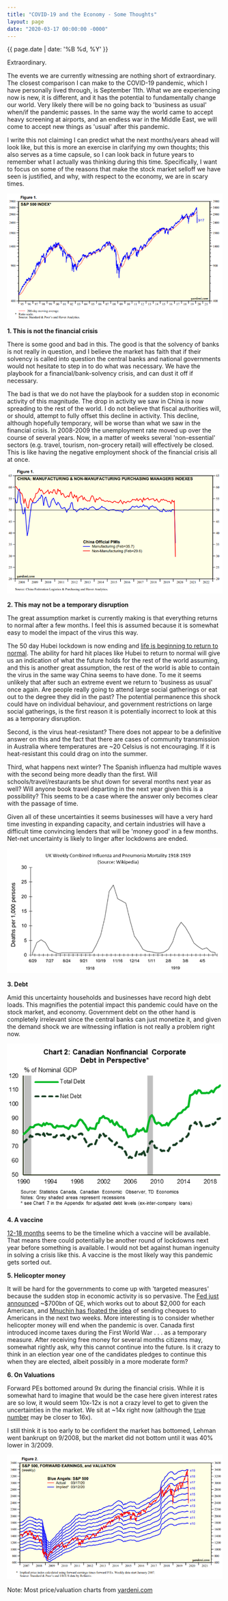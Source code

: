 ```yaml
---
title: "COVID-19 and the Economy - Some Thoughts"
layout: page
date: "2020-03-17 00:00:00 -0000"
---
```


{{ page.date | date: '%B %d, %Y' }}

Extraordinary.

The events we are currently witnessing are nothing short of extraordinary. The closest comparison I can make to the COVID-19 pandemic, which I have personally lived through, is September 11th. What we are experiencing now is new, it is different, and it has the potential to fundamentally change our world. Very likely there will be no going back to 'business as usual' when/if the pandemic passes. In the same way the world came to accept heavy screening at airports, and an endless war in the Middle East, we will come to accept new things as 'usual' after this pandemic.

I write this not claiming I can predict what the next months/years ahead will look like, but this is more an exercise in clarifying my own thoughts; this also serves as a time capsule, so I can look back in future years to remember what I actually was thinking during this time. Specifically, I want to focus on some of the reasons that make the stock market selloff we have seen is justified, and why, with respect to the economy, we are in scary times.

<p style="text-align:center;"> <img src="/assets/cvidstock.PNG" alt="Stock Market COVID-19 Drop"> </p>

**1. This is not the financial crisis**

There is some good and bad in this. The good is that the solvency of banks is not really in question, and I believe the market has faith that if their solvency is called into question the central banks and national governments would not hesitate to step in to do what was necessary. We have the playbook for a financial/bank-solvency crisis, and can dust it off if necessary.

The bad is that we do not have the playbook for a sudden stop in economic activity of this magnitude. The drop in activity we saw in China is now spreading to the rest of the world. I do not believe that fiscal authorities will, or should, attempt to fully offset this decline in activity. This decline, although hopefully temporary, will be worse than what we saw in the financial crisis. In 2008-2009 the unemployment rate moved up over the course of several years. Now, in a matter of weeks several 'non-essential' sectors (e.g. travel, tourism, non-grocery retail) will effectively be closed. This is like having the negative employment shock of the financial crisis all at once.

<p style="text-align:center;"> <img src="/assets/cvidchinapmi.PNG" alt="China PMI COVID-19 Drop"> </p>

**2. This may not be a temporary disruption**

The great assumption market is currently making is that everything returns to normal after a few months. I feel this is assumed because it is somewhat easy to model the impact of the virus this way.

The 50 day Hubei lockdown is now ending and [life is beginning to return to normal](https://www.aljazeera.com/news/2020/03/china-coronavirus-epicentre-hubei-eases-lockdown-200314103410537.html). The ability for hard hit places like Hubei to return to normal will give us an indication of what the future holds for the rest of the world assuming, and this is another great assumption, the rest of the world is able to contain the virus in the same way China seems to have done. To me it seems unlikely that after such an extreme event we return to 'business as usual' once again. Are people really going to attend large social gatherings or eat out to the degree they did in the past? The potential permanence this shock could have on individual behaviour, and government restrictions on large social gatherings, is the first reason it is potentially incorrect to look at this as a temporary disruption.

Second, is the virus heat-resistant? There does not appear to be a definitive answer on this and the fact  that there are cases of community transmission in Australia where temperatures are ~20 Celsius is not encouraging. If it is heat-resistant this could drag on into the summer.

Third, what happens next winter? The Spanish influenza had multiple waves with the second being more deadly than the first. Will schools/travel/restaurants be shut down for several months next year as well? Will anyone book travel departing in the next year given this is a possibility? This seems to be a case where the answer only becomes clear with the passage of time.

Given all of these uncertainties it seems businesses will have a very hard time investing in expanding capacity, and certain industries will have a difficult time convincing lenders that will be 'money good' in a few months. Net-net uncertainty is likely to linger after lockdowns are ended.

<p style="text-align:center;"> <img src="/assets/cvidspaninflu.PNG" alt="Spanish Influenza Mortality"> </p>

**3. Debt**

Amid this uncertainty households and businesses have record high debt loads. This magnifies the potential impact this pandemic could have on the stock market, and economy. Government debt on the other hand is completely irrelevant since the central banks can just monetize it, and given the demand shock we are witnessing inflation is not really a problem right now.

<p style="text-align:center;"> <img src="/assets/cvidcaddebt.PNG" alt="Canadian Debt Situation"></p>

**4. A vaccine**

[12-18 months](https://www.theguardian.com/world/2020/mar/17/when-will-a-coronavirus-vaccine-be-ready) seems to be the timeline which a vaccine will be available. That means there could potentially be another round of lockdowns next year before something is available. I would not bet against human ingenuity in solving a crisis like this. A vaccine is the most likely way this pandemic gets sorted out.

**5. Helicopter money**

It will be hard for the governments to come up with 'targeted measures' because the sudden stop in economic activity is so pervasive. The [Fed just announced](https://www.federalreserve.gov/newsevents/pressreleases/monetary20200315a.htm) ~\$700bn of QE, which works out to about \$2,000 for each American, and [Mnuchin has floated the idea](https://www.bbc.com/news/business-51932403) of sending cheques to Americans in the next two weeks. More interesting is to consider whether helicopter money will end when the pandemic is over. Canada first introduced income taxes during the First World War . . . as a temporary measure. After receiving free money for several months citizens may, somewhat rightly ask, why this cannot continue into the future. Is it crazy to think in an election year one of the candidates pledges to continue this when they are elected, albeit possibly in a more moderate form?

**6. On Valuations**

Forward PEs bottomed around 9x during the financial crisis. While it is somewhat hard to imagine that would be the case here given interest rates are so low, it would seem 10x-12x is not a crazy level to get to given the uncertainties in the market. We sit at ~14x right now (although the [true number](https://www.spglobal.com/marketintelligence/en/news-insights/latest-news-headlines/goldman-sachs-cuts-s-p-500-earnings-forecast-again-on-coronavirus-fallout-57526406) may be closer to 16x).

I still think it is too early to be confident the market has bottomed, Lehman went bankrupt on 9/2008, but the market did not bottom until it was 40% lower in 3/2009.

<p style="text-align:center;"> <img src="/assets/cvidfwdpe.PNG" alt="Forward PE COVID-19"> </p>

Note: Most price/valuation charts from [yardeni.com](www.yardeni.com)


